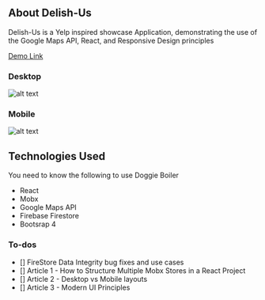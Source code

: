  
 

 
## About Delish-Us

Delish-Us is a Yelp inspired showcase Application, demonstrating the use of the Google Maps API, React, and Responsive Design principles

[Demo Link](https://react-fire-9a99e.firebaseapp.com/dashboard) 

### Desktop
![alt text](https://firebasestorage.googleapis.com/v0/b/react-fire-9a99e.appspot.com/o/desk.JPG?alt=media&token=07d6812e-2fa3-4137-ac1a-80b121595cce)

### Mobile
![alt text](https://firebasestorage.googleapis.com/v0/b/react-fire-9a99e.appspot.com/o/mobile.JPG?alt=media&token=bf77819b-bace-4693-801b-ca713cf98ac6)
 


## Technologies Used
You need to know the following to use Doggie Boiler
- React
- Mobx
- Google Maps API
- Firebase Firestore
- Bootsrap 4

### To-dos

- [] FireStore Data Integrity bug fixes and use cases
- [] Article 1 - How to Structure Multiple Mobx Stores in a React Project
- [] Article 2 - Desktop vs Mobile layouts 
- [] Article 3 - Modern UI Principles 


